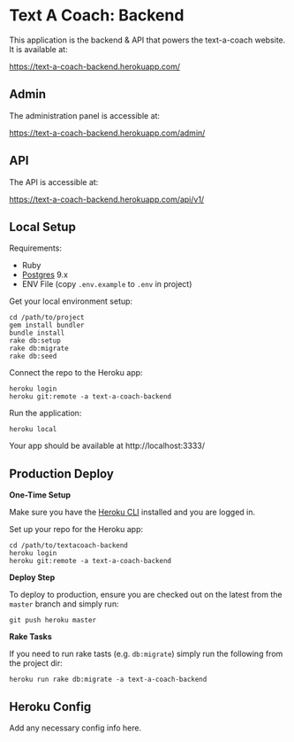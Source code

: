 # Text A Coach: Backend

This application is the backend & API that powers the text-a-coach website. It is available at:

https://text-a-coach-backend.herokuapp.com/

## Admin

The administration panel is accessible at:

https://text-a-coach-backend.herokuapp.com/admin/

## API

The API is accessible at:

https://text-a-coach-backend.herokuapp.com/api/v1/


## Local Setup

Requirements:
- Ruby
- [Postgres](http://postgresapp.com/) 9.x
- ENV File (copy `.env.example` to `.env` in project)

Get your local environment setup:

```
cd /path/to/project
gem install bundler
bundle install
rake db:setup
rake db:migrate
rake db:seed
```

Connect the repo to the Heroku app:

```
heroku login
heroku git:remote -a text-a-coach-backend
```

Run the application:
```
heroku local
```

Your app should be available at http://localhost:3333/

## Production Deploy

**One-Time Setup**

Make sure you have the [Heroku CLI](https://devcenter.heroku.com/articles/heroku-cli) installed and you are logged in.

Set up your repo for the Heroku app:
```
cd /path/to/textacoach-backend
heroku login
heroku git:remote -a text-a-coach-backend
```

**Deploy Step**

To deploy to production, ensure you are checked out on the latest from the `master` branch and simply run:
```
git push heroku master
```

**Rake Tasks**

If you need to run rake tasts (e.g. `db:migrate`) simply run the following from the project dir:
```
heroku run rake db:migrate -a text-a-coach-backend
```

## Heroku Config

Add any necessary config info here.
